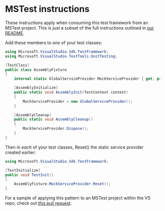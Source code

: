 # MSTest instructions

These instructions apply when consuming this test framework from an MSTest project.
This is just a subset of the full instructions outlined in [our README](../README.md).

Add these members to *one* of your test classes:

```csharp
using Microsoft.VisualStudio.Sdk.TestFramework;
using Microsoft.VisualStudio.TestTools.UnitTesting;

[TestClass]
public class AssemblyFixture
{
    internal static GlobalServiceProvider MockServiceProvider { get; private set; }

    [AssemblyInitialize]
    public static void AssemblyInit(TestContext context)
    {
        MockServiceProvider = new GlobalServiceProvider();
    }

    [AssemblyCleanup]
    public static void AssemblyCleanup()
    {
        MockServiceProvider.Dispose();
    }
}
```

Then in *each* of your test classes, Reset() the static service provider created earlier:

```csharp
using Microsoft.VisualStudio.Sdk.TestFramework;

[TestInitialize]
public void TestInit()
{
    AssemblyFixture.MockServiceProvider.Reset();
}
```

For a sample of applying this pattern to an MSTest project within the VS repo, check out [this pull request](https://dev.azure.com/devdiv/DevDiv/_git/VS/pullrequest/57056?_a=files&path=%2Fsrc%2Fenv%2Fshell%2FConnected%2Ftests).
